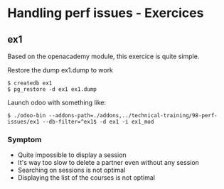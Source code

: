 # Handling perf issues - Exercices

## ex1

Based on the openacademy module, this exercice is quite simple.

Restore the dump ex1.dump to work
```
$ createdb ex1
$ pg_restore -d ex1 ex1.dump
```

Launch odoo with something like:
```
$ ./odoo-bin --addons-path=./addons,../technical-training/98-perf-issues/ex1 --db-filter=^ex1$ -d ex1 -i ex1_mod
```

### Symptom

* Quite impossible to display a session
* It's way too slow to delete a partner even without any session
* Searching on sessions is not optimal
* Displaying the list of the courses is not optimal
